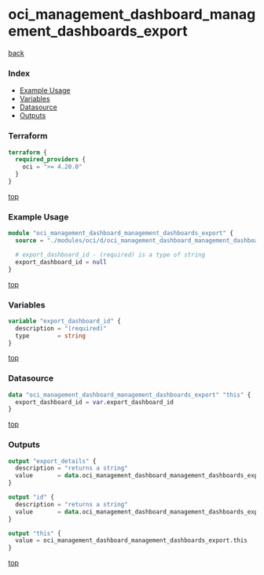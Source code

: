 # oci_management_dashboard_management_dashboards_export

[back](../oci.md)

### Index

- [Example Usage](#example-usage)
- [Variables](#variables)
- [Datasource](#datasource)
- [Outputs](#outputs)

### Terraform

```terraform
terraform {
  required_providers {
    oci = ">= 4.20.0"
  }
}
```

[top](#index)

### Example Usage

```terraform
module "oci_management_dashboard_management_dashboards_export" {
  source = "./modules/oci/d/oci_management_dashboard_management_dashboards_export"

  # export_dashboard_id - (required) is a type of string
  export_dashboard_id = null
}
```

[top](#index)

### Variables

```terraform
variable "export_dashboard_id" {
  description = "(required)"
  type        = string
}
```

[top](#index)

### Datasource

```terraform
data "oci_management_dashboard_management_dashboards_export" "this" {
  export_dashboard_id = var.export_dashboard_id
}
```

[top](#index)

### Outputs

```terraform
output "export_details" {
  description = "returns a string"
  value       = data.oci_management_dashboard_management_dashboards_export.this.export_details
}

output "id" {
  description = "returns a string"
  value       = data.oci_management_dashboard_management_dashboards_export.this.id
}

output "this" {
  value = oci_management_dashboard_management_dashboards_export.this
}
```

[top](#index)